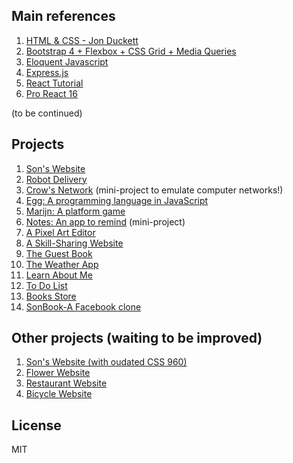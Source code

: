 ## Main references
1. [HTML & CSS - Jon Duckett](https://www.amazon.com/HTML-CSS-Design-Build-Websites/dp/1118008189/ref=sr_1_2?crid=3AS6FM88U87QN&dchild=1&keywords=jon+duckett+html+and+css&qid=1586829568&sprefix=html+css+jon+d%2Caps%2C245&sr=8-2)
2. [Bootstrap 4 + Flexbox + CSS Grid + Media Queries](https://www.w3schools.com/)
3. [Eloquent Javascript](https://www.amazon.com/Eloquent-JavaScript-3rd-Introduction-Programming/dp/1593279507/ref=sr_1_1?crid=3DNJTXVBNEP64&dchild=1&keywords=eloquent+javascript&qid=1596076759&sprefix=eloquent%2Caps%2C300&sr=8-1)
4. [Express.js](https://www.amazon.com/Express-Action-Writing-building-applications/dp/1617292427/ref=sr_1_1?dchild=1&keywords=expressjs&qid=1596076808&sr=8-1)
5. [React Tutorial](https://reactjs.org/tutorial/tutorial.html)
6. [Pro React 16](https://www.amazon.com/Pro-React-16-Adam-Freeman/dp/1484244508/ref=sr_1_1?dchild=1&keywords=pro+react&qid=1597812219&sr=8-1)

(to be continued)

## Projects
1. [Son's Website](https://htmlpreview.github.io/?https://github.com/SonTrungTo/Full_Stack/blob/master/Bootstrap_Flexbox/project.html)
1. [Robot Delivery](https://htmlpreview.github.io/?https://github.com/SonTrungTo/Full_Stack/blob/master/EloquentJS/ch7/project1.html)
1. [Crow's Network](https://github.com/SonTrungTo/Full_Stack/blob/master/EloquentJS/ch11/trackingTheScalpel.js) (mini-project to emulate computer networks!)
1. [Egg: A programming language in JavaScript](https://github.com/SonTrungTo/Full_Stack/tree/master/EloquentJS/ch12/project2)
1. [Marijn: A platform game](https://github.com/SonTrungTo/Full_Stack/tree/master/EloquentJS/ch16)
1. [Notes: An app to remind](https://htmlpreview.github.io/?https://github.com/SonTrungTo/Full_Stack/blob/master/EloquentJS/ch18/codeExamples/notes.html) (mini-project)
1. [A Pixel Art Editor](https://github.com/SonTrungTo/Full_Stack/tree/master/EloquentJS/ch19)
1. [A Skill-Sharing Website](https://vast-peak-65357.herokuapp.com/)
1. [The Guest Book](https://damp-everglades-27995.herokuapp.com/)
1. [The Weather App](https://weather-app-son-to.herokuapp.com/)
1. [Learn About Me](https://learn-about-me-son-to.herokuapp.com/)
1. [To Do List](https://to-do-list-son-to.herokuapp.com/)
1. [Books Store](https://github.com/SonTrungTo/BooksStore)
1. [SonBook-A Facebook clone](https://github.com/SonTrungTo/TheSocialNetwork)

## Other projects (waiting to be improved)
1. [Son's Website (with oudated CSS 960)](https://htmlpreview.github.io/?https://github.com/SonTrungTo/Full_Stack/blob/master/HTML_CSS/ch15/example/example.html)
1. [Flower Website](https://htmlpreview.github.io/?https://github.com/SonTrungTo/Full_Stack/blob/master/HTML_CSS/ch16/example.html)
1. [Restaurant Website](https://htmlpreview.github.io/?https://github.com/SonTrungTo/Full_Stack/blob/master/HTML_CSS/ch17/example.html)
1. [Bicycle Website](https://htmlpreview.github.io/?https://github.com/SonTrungTo/Full_Stack/blob/master/HTML_CSS/ch15/example/example2.html)

## License
MIT
